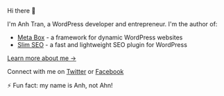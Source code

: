 Hi there 👋

I'm Anh Tran, a WordPress developer and entrepreneur. I'm the author of:

- [Meta Box](https://metabox.io) - a framework for dynamic WordPress websites
- [Slim SEO](https://wpslimseo.com) - a fast and lightweight SEO plugin for WordPress

[Learn more about me →](https://deluxeblogtips.com)

Connect with me on [Twitter](https://x.com/rilwis) or [Facebook](https://facebook.com/rilwis)

⚡ Fun fact: my name is Anh, not Ahn!
